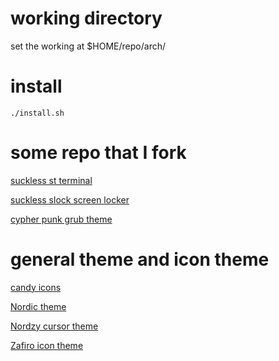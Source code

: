 # working directory
set the working at $HOME/repo/arch/

# install
```{sh}
./install.sh
```


# some repo that I fork

[suckless st terminal](https://st.suckless.org)

[suckless slock screen locker](https://tools.suckless.org/slock/)

[cypher punk grub theme](https://github.com/anoopmsivadas/Cyberpunk-GRUB-Theme)


# general theme and icon theme

[candy icons](https://github.com/EliverLara/candy-icons)

[Nordic theme](https://github.com/EliverLara/Nordic)

[Nordzy cursor theme](https://github.com/alvatip/Nordzy-cursors)

[Zafiro icon theme](https://github.com/zayronxio/Zafiro-icons)

